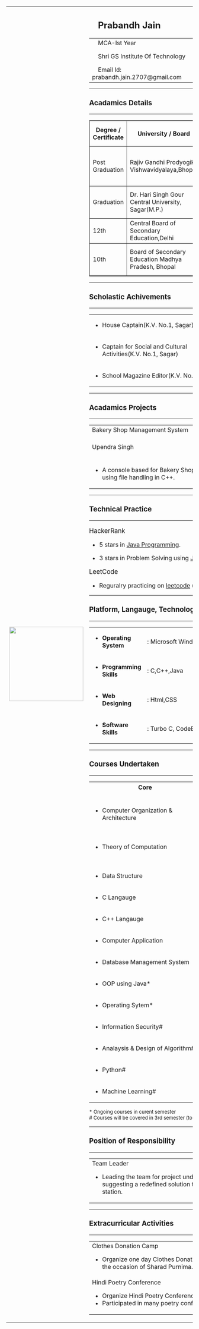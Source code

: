 <html>
<head>

</head>
<body>
<table>
<tr>
	<td><img width = 200 height = 200 src = "C:\Users\Prabandh Jain\Desktop\P.png"></td>
	<td><h2>&emsp;Prabandh Jain</em></h2>
		<table>
			<tr><td>&emsp;MCA-Ist Year</td>
			<td>&emsp;&emsp;&emsp;&emsp;&emsp;&emsp;&emsp;&emsp;&emsp;&emsp;&emsp;Gender: Male</td></tr>
			<tr>
			<td>&emsp;Shri GS Institute Of Technology</td>
			<td>&emsp;&emsp;&emsp;&emsp;&emsp;&emsp;&emsp;&emsp;&emsp;&emsp;&emsp;DOB : July, 27; 2000</td>
			</tr>
			<tr>
			<td>&emsp;Email Id: prabandh.jain.2707@gmail.com</td>
			<td>&emsp;&emsp;&emsp;&emsp;&emsp;&emsp;&emsp;&emsp;&emsp;&emsp;&emsp;Mobile : +91 7869341955</td>
			</tr>

		
	    
	 
</td>
</tr>
</table>
<!--table ends here-->
<hr>

<h3>Acadamics Details</h3>
<hr>
<table border = 1>
<tr>
<th>Degree / Certificate</th>
<th>University / Board</th>
<th>Institute / School</th>
<th>Year of Passing &emsp;</th>
<th>&emsp;CGPA/<br>Per%</th>
</tr>
<tr>
<td>Post Graduation</td>
<td>Rajiv Gandhi Prodyogiki Vishwavidyalaya,Bhopal</td>
<td>Shri Govindram Seksaria Institute of Technology and Science, Indore(M.P.)</td>
<td>2023</td>
<td>running</td>
</tr>
<tr>
<td>Graduation</td>
<td>Dr. Hari Singh Gour Central University, Sagar(M.P.)</td>
<td>Dr. Hari Singh Gour Central University,Sagar (M.P.)</td>
<td>2021</td>
<td>81%</td>
</tr>
<tr>
<td>12th</td>
<td>Central Board of Secondary Education,Delhi</td>
<td>Kendriya Vidyalaya No.1,Sagar(M.P.)</td>
<td>2018</td>
<td>78.2%</td>
</tr>
<tr>
<td>10th</td>
<td>Board of Secondary Education Madhya Pradesh, Bhopal</td>
<td>Holy Faith Convent High School, Garhakota(M.P.)</td>
<td>2016</td>
<td>88.83%</td>
</tr>
</table>
<hr>

<h3>Scholastic Achivements</h3><hr>
<table>
<tr>
	<td>
		<ul><li>House Captain(K.V. No.1, Sagar)</li></ul>
	</td>
	<td>&emsp;&emsp;&emsp;&emsp;&emsp;&emsp;&emsp;&emsp;&emsp;</td>
	<td>2017-18</td>
</tr>
<tr>
<td>
<ul><li>Captain for Social and Cultural Activities(K.V. No.1, Sagar) </li></ul>
</td>
<td></td>
<td>2017-18</td>
</tr>
<tr>
<td><ul><li>School Magazine Editor(K.V. No.1, Sagar) </li></ul></td>
<td></td>
<td>2017</td>
</tr>
</table>
<hr>
<h3>Acadamics Projects</h3>
<hr>
<table>
<tr>
<td>Bakery Shop Management System</td>
<td>&emsp;&emsp;</td>
<td>Dec. 2021</td>
</tr>
<tr>
<td>Upendra Singh</td>
<td>&emsp;&emsp;</td>
<td>Computer Science<br>SGSITS,Indore</td>
</tr>
<tr><td><ul><li>A console based for Bakery Shop Manaegment using file handling in C++.</li></ul></td></tr>
</table>
<hr>
<h3>Technical Practice</h3>
<hr>
<p style = "font-size:17px ">HackerRank</p>
<ul><li>5 stars in <a href = "https://www.hackerrank.com/dashboard">Java Programming</a>.</li></ul>
<ul><li>3 stars in Problem Solving using <a href = "https://www.hackerrank.com/dashboard">Java and C++</a>.</li></ul>
<p style = "font-size:17px">LeetCode</p>
<ul><li>Reguralry practicing on <a href = "https://leetcode.com/" >leetcode</a> (a online coding platform).</li></ul>

<hr>
<h3>Platform, Langauge, Technologies & Tools Worked</h3>
<hr>
<table>
<tr>
<td><ul><li><strong> Operating<br> System </li></ul></td>
<td>: Microsoft Windows and Android</td>
</tr>

<tr>
<td><ul><li><strong>Programming<br>Skills </li></ul></td>
<td>: C,C++,Java</td>
</tr>

<tr>
<td><ul><li> <strong> Web<br>Designing</li></ul></td>
<td>: Html,CSS</td>
</tr>

<tr>
<td><ul><li><strong>Software <br>Skills </li></ul></td>
<td>: Turbo C, CodeBlocks, Visual Studio</td>
</tr>
</table>

<hr>
<h3>Courses Undertaken</h3>
<hr>
<table>
<tr>
<th>Core</th>
<td>&emsp;&emsp;</td>
<th>Breadth</th>
</tr>
<tr>
<td><br><ul><li>Computer Organization & Architecture</li></ul></td>
<td>&emsp;&emsp;</td>
<td><br><ul><li>Communication Skills</li></ul></td>
</tr>

<tr>
<td><ul><li>Theory of Computation</li></ul></td>
<td>&emsp;&emsp;</td>
<td><ul><li>Fundamental of Organizational <br>Behavior & Management*</li></ul></td>
</tr>

<tr>
<td><ul><li>Data Structure</li></ul></td>

</tr>

<tr>
<td><ul><li>C Langauge</li></ul></td>
</tr>

<tr>
<td><ul><li>C++ Langauge</li></ul></td>
</tr>

<tr>
<td><ul><li>Computer Application</li></ul></td>
</tr>

<tr>
<td><ul><li>Database Management System</li></ul></td>
</tr>

<tr>
<td><ul><li>OOP using Java*</li></ul></td>
</tr>
<tr>
<td><ul><li>Operating Sytem*</li></ul></td>
</tr>
<tr>
<td><ul><li>Information Security#</li></ul></td>
</tr>
<tr>
<td><ul><li>Analaysis & Design of Algorithm# </li></ul></td>
</tr>

<tr>
<td><ul><li>Python# </li></ul></td>
</tr>

<tr>
<td><ul><li>Machine Learning# </li></ul></td>
</tr>
</table>

<p style = "font-size:13px">* Ongoing courses in curent semester<br># Courses will be covered in 3rd semester (to be completed by Nov. '22)</p>
<hr>
<h3>Position of Responsibility</h3>
<hr>
<table>
<tr>
<td>
Team Leader
<ul><li>Leading the team for project under Smart India Hackthon for suggesting a redefined solution to cities locate EV charging station.</li></ul>
</td>
<td>March 2022</td>
</tr>
</table>
<hr>
<h3>Extracurricular Activities</h3>
<hr>
<table>
<tr>
<td>
Clothes Donation Camp
<ul><li>Organize one day Clothes Donation Camp for needy on the occasion of Sharad Purnima.</li></ul>
</td>
<td>19, October; 2021 </td>
</tr>
<tr>
<td>
Hindi Poetry Conference
<ul><li>Organize Hindi Poetry Conference.</li>
<li>Participated in many poetry conference.</li></ul>
</td>
<td>12, September 2021 </td>
</tr>
</table>








</body>
</html>
